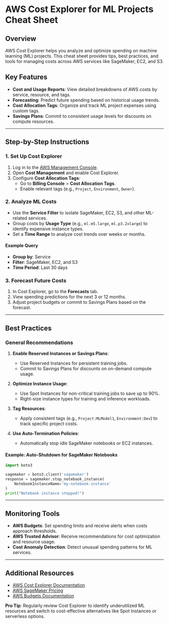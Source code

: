 # AWS Cost Explorer for ML Projects Cheat Sheet

## Overview
AWS Cost Explorer helps you analyze and optimize spending on machine learning (ML) projects. This cheat sheet provides tips, best practices, and tools for managing costs across AWS services like SageMaker, EC2, and S3.

## Key Features
- **Cost and Usage Reports**: View detailed breakdowns of AWS costs by service, resource, and tags.
- **Forecasting**: Predict future spending based on historical usage trends.
- **Cost Allocation Tags**: Organize and track ML project expenses using custom tags.
- **Savings Plans**: Commit to consistent usage levels for discounts on compute resources.

---

## Step-by-Step Instructions

### 1. Set Up Cost Explorer
1. Log in to the [AWS Management Console](https://aws.amazon.com/console/).
2. Open **Cost Management** and enable Cost Explorer.
3. Configure **Cost Allocation Tags**:
   - Go to **Billing Console** > **Cost Allocation Tags**.
   - Enable relevant tags (e.g., `Project`, `Environment`, `Owner`).

### 2. Analyze ML Costs
- Use the **Service Filter** to isolate SageMaker, EC2, S3, and other ML-related services.
- Group costs by **Usage Type** (e.g., `ml.m5.large`, `ml.p3.2xlarge`) to identify expensive instance types.
- Set a **Time Range** to analyze cost trends over weeks or months.

#### Example Query
- **Group by**: Service
- **Filter**: SageMaker, EC2, and S3
- **Time Period**: Last 30 days

### 3. Forecast Future Costs
1. In Cost Explorer, go to the **Forecasts** tab.
2. View spending predictions for the next 3 or 12 months.
3. Adjust project budgets or commit to Savings Plans based on the forecast.

---

## Best Practices

### General Recommendations
1. **Enable Reserved Instances or Savings Plans**:
   - Use Reserved Instances for persistent training jobs.
   - Commit to Savings Plans for discounts on on-demand compute usage.

2. **Optimize Instance Usage**:
   - Use Spot Instances for non-critical training jobs to save up to 90%.
   - Right-size instance types for training and inference workloads.

3. **Tag Resources**:
   - Apply consistent tags (e.g., `Project:MLModel1`, `Environment:Dev`) to track specific project costs.

4. **Use Auto-Termination Policies**:
   - Automatically stop idle SageMaker notebooks or EC2 instances.

#### Example: Auto-Shutdown for SageMaker Notebooks
```python
import boto3

sagemaker = boto3.client('sagemaker')
response = sagemaker.stop_notebook_instance(
    NotebookInstanceName='my-notebook-instance'
)
print("Notebook instance stopped!")
```

---

## Monitoring Tools
- **AWS Budgets**: Set spending limits and receive alerts when costs approach thresholds.
- **AWS Trusted Advisor**: Receive recommendations for cost optimization and resource usage.
- **Cost Anomaly Detection**: Detect unusual spending patterns for ML services.

---

## Additional Resources
- [AWS Cost Explorer Documentation](https://docs.aws.amazon.com/awsaccountbilling/latest/aboutv2/cost-explorer.html)
- [AWS SageMaker Pricing](https://aws.amazon.com/sagemaker/pricing/)
- [AWS Budgets Documentation](https://docs.aws.amazon.com/cost-management/latest/userguide/budgets.html)

**Pro Tip**: Regularly review Cost Explorer to identify underutilized ML resources and switch to cost-effective alternatives like Spot Instances or serverless options.
